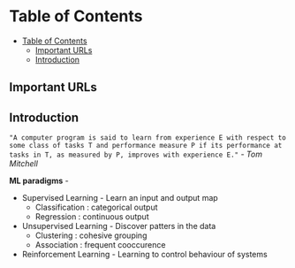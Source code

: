 # Table of Contents

- [Table of Contents](#table-of-contents)
  - [Important URLs](#important-urls)
  - [Introduction](#introduction)

## Important URLs


## Introduction

```"A computer program is said to learn from experience E with respect to some class of tasks T and performance measure P if its performance at tasks in T, as measured by P, improves with experience E."```
*- Tom Mitchell*

**ML paradigms** - 
* Supervised Learning - Learn an input and output map
  * Classification : categorical output
  * Regression : continuous output
* Unsupervised Learning - Discover patters in the data
  * Clustering : cohesive grouping
  * Association : frequent cooccurence
* Reinforcement Learning - Learning to control behaviour of systems
